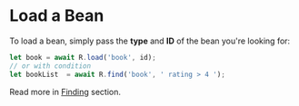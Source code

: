 # Load a Bean

To load a bean, simply pass the **type** and **ID** of the bean you're looking for:

```javascript
let book = await R.load('book', id);
// or with condition
let bookList  = await R.find('book', ' rating > 4 ');
```

Read more in [Finding](Finding.md) section.
